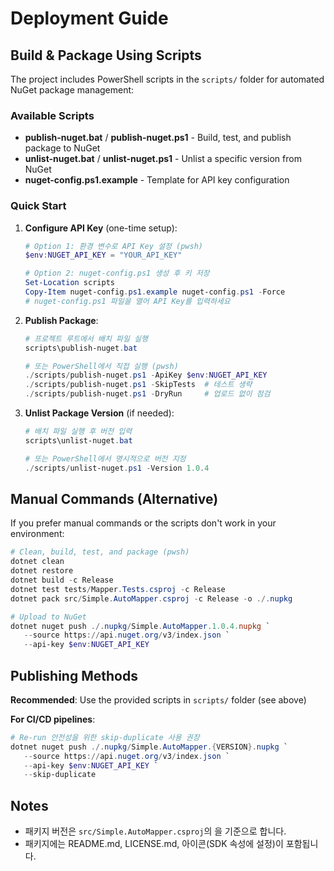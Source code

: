 # Deployment Guide

## Build & Package Using Scripts

The project includes PowerShell scripts in the `scripts/` folder for automated NuGet package management:

### Available Scripts
- **publish-nuget.bat** / **publish-nuget.ps1** - Build, test, and publish package to NuGet
- **unlist-nuget.bat** / **unlist-nuget.ps1** - Unlist a specific version from NuGet
- **nuget-config.ps1.example** - Template for API key configuration

### Quick Start

1. **Configure API Key** (one-time setup):
   ```powershell
   # Option 1: 환경 변수로 API Key 설정 (pwsh)
   $env:NUGET_API_KEY = "YOUR_API_KEY"

   # Option 2: nuget-config.ps1 생성 후 키 저장
   Set-Location scripts
   Copy-Item nuget-config.ps1.example nuget-config.ps1 -Force
   # nuget-config.ps1 파일을 열어 API Key를 입력하세요
   ```

2. **Publish Package**:
   ```powershell
   # 프로젝트 루트에서 배치 파일 실행
   scripts\publish-nuget.bat

   # 또는 PowerShell에서 직접 실행 (pwsh)
   ./scripts/publish-nuget.ps1 -ApiKey $env:NUGET_API_KEY
   ./scripts/publish-nuget.ps1 -SkipTests  # 테스트 생략
   ./scripts/publish-nuget.ps1 -DryRun     # 업로드 없이 점검
   ```

3. **Unlist Package Version** (if needed):
   ```powershell
   # 배치 파일 실행 후 버전 입력
   scripts\unlist-nuget.bat

   # 또는 PowerShell에서 명시적으로 버전 지정
   ./scripts/unlist-nuget.ps1 -Version 1.0.4
   ```

## Manual Commands (Alternative)

If you prefer manual commands or the scripts don't work in your environment:

```powershell
# Clean, build, test, and package (pwsh)
dotnet clean
dotnet restore
dotnet build -c Release
dotnet test tests/Mapper.Tests.csproj -c Release
dotnet pack src/Simple.AutoMapper.csproj -c Release -o ./.nupkg

# Upload to NuGet
dotnet nuget push ./.nupkg/Simple.AutoMapper.1.0.4.nupkg `
   --source https://api.nuget.org/v3/index.json `
   --api-key $env:NUGET_API_KEY
```

## Publishing Methods

**Recommended**: Use the provided scripts in `scripts/` folder (see above)

**For CI/CD pipelines**:
```powershell
# Re-run 안전성을 위한 skip-duplicate 사용 권장
dotnet nuget push ./.nupkg/Simple.AutoMapper.{VERSION}.nupkg `
   --source https://api.nuget.org/v3/index.json `
   --api-key $env:NUGET_API_KEY `
   --skip-duplicate
```

## Notes

- 패키지 버전은 `src/Simple.AutoMapper.csproj`의 <Version>을 기준으로 합니다.
- 패키지에는 README.md, LICENSE.md, 아이콘(SDK 속성에 설정)이 포함됩니다.
